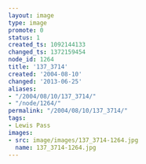 ```yaml
---
layout: image
type: image
promote: 0
status: 1
created_ts: 1092144133
changed_ts: 1372159454
node_id: 1264
title: '137_3714'
created: '2004-08-10'
changed: '2013-06-25'
aliases:
- "/2004/08/10/137_3714/"
- "/node/1264/"
permalink: "/2004/08/10/137_3714/"
tags:
- Lewis Pass
images:
- src: image/images/137_3714-1264.jpg
  name: 137_3714-1264.jpg
---
```


